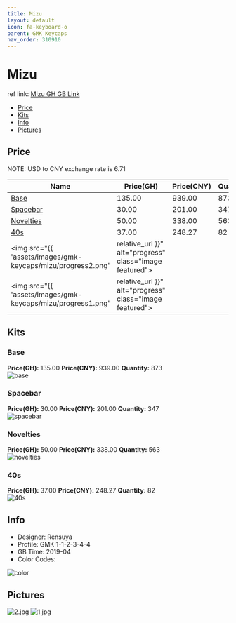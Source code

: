 ```yaml
---
title: Mizu 
layout: default
icon: fa-keyboard-o
parent: GMK Keycaps
nav_order: 310910
---
```


# Mizu 

ref link: [Mizu GH GB Link](https://geekhack.org/index.php?topic=99235.0)  

* [Price](#price)  
* [Kits](#kits)  
* [Info](#info)  
* [Pictures](#pictures)  


## Price  
NOTE: USD to CNY exchange rate is 6.71

| Name          | Price(GH)    |  Price(CNY) | Quantity |
| ------------- | ------------ |  ---------- | -------- |
|[Base](#base)|135.00|939.00|873|
|[Spacebar](#spacebar)|30.00|201.00|347|
|[Novelties](#novelties)|50.00|338.00|563|  
|[40s](#40s)|37.00|248.27|82|  
<img src="{{ 'assets/images/gmk-keycaps/mizu/progress2.png' | relative_url }}" alt="progress" class="image featured">
<img src="{{ 'assets/images/gmk-keycaps/mizu/progress1.png' | relative_url }}" alt="progress" class="image featured">


## Kits  
### Base  
**Price(GH):** 135.00	**Price(CNY):** 939.00	**Quantity:** 873  
<img src="{{ 'assets/images/gmk-keycaps/mizu/kits_pics/base.png' | relative_url }}" alt="base" class="image featured">

### Spacebar  
**Price(GH):** 30.00	**Price(CNY):** 201.00	**Quantity:** 347  
<img src="{{ 'assets/images/gmk-keycaps/mizu/kits_pics/spacebar.jpg' | relative_url }}" alt="spacebar" class="image featured">

### Novelties  
**Price(GH):** 50.00	**Price(CNY):** 338.00	**Quantity:** 563  
<img src="{{ 'assets/images/gmk-keycaps/mizu/kits_pics/novelties.jpg' | relative_url }}" alt="novelties" class="image featured">

### 40s  
**Price(GH):** 37.00	**Price(CNY):** 248.27	**Quantity:** 82  
<img src="{{ 'assets/images/gmk-keycaps/mizu/kits_pics/40s.png' | relative_url }}" alt="40s" class="image featured">


## Info  
* Designer: Rensuya  
* Profile: GMK 1-1-2-3-4-4  
* GB Time: 2019-04  
* Color Codes:  
<img src="{{ 'assets/images/gmk-keycaps/mizu/color.jpg' | relative_url }}" alt="color" class="image featured">


## Pictures  
<img src="{{ 'assets/images/gmk-keycaps/mizu/rendering_pics/2.jpg' | relative_url }}" alt="2.jpg" class="image featured">
<img src="{{ 'assets/images/gmk-keycaps/mizu/rendering_pics/1.jpg' | relative_url }}" alt="1.jpg" class="image featured">
